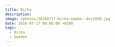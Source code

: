 ```yaml
---
title: Birka
description:
image: /photos/20160717-birka-mamma--dsc2858.jpg
date: 2016-07-17 00:00:00 +0200
tags:
  - Birka
  - Sweden
---
```

